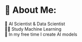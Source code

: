 # 💫 About Me:
🔭 AI Scientist & Data Scientist<br>👨‍🎓 Study Machine Learning<br>🎨 In my free time I create AI models
